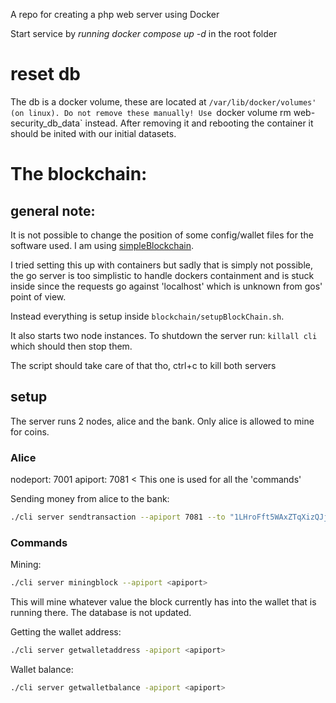 A repo for creating a php web server using Docker

Start service by _running docker compose up -d_ in the root folder 


# reset db

The db is a docker volume, these are located at `/var/lib/docker/volumes' (on linux).
Do not remove these manually!
Use `docker volume rm web-security_db_data` instead.
After removing it and rebooting the container it should be inited with our initial datasets.


# The blockchain:

## general note:
It is not possible to change the position of some config/wallet files for the software used. I am using [simpleBlockchain](https://github.com/tn606024/simpleBlockchain.git).

I tried setting this up with containers but sadly that is simply not possible, the go server is too simplistic to handle dockers containment and is stuck inside since the requests go against 'localhost' which is unknown from gos' point of view.

Instead everything is setup inside `blockchain/setupBlockChain.sh`.

It also starts two node instances.
To shutdown the server run: `killall cli` which should then stop them.

The script should take care of that tho, ctrl+c to kill both servers

## setup
The server runs 2 nodes, alice and the bank.
Only alice is allowed to mine for coins.

### Alice

nodeport: 7001
apiport: 7081  < This one is used for all the 'commands'

Sending money from alice to the bank:
```bash
./cli server sendtransaction --apiport 7081 --to "1LHroFft5WAxZTqXizQJjBJrPwkVQFAcsa" -amount 100000
```

### Commands
Mining:
```bash
./cli server miningblock --apiport <apiport>
```
This will mine whatever value the block currently has into the wallet that is running there. The database is not updated.

Getting the wallet address:
```bash
./cli server getwalletaddress -apiport <apiport>
```

Wallet balance:
```bash
./cli server getwalletbalance -apiport <apiport>
```
